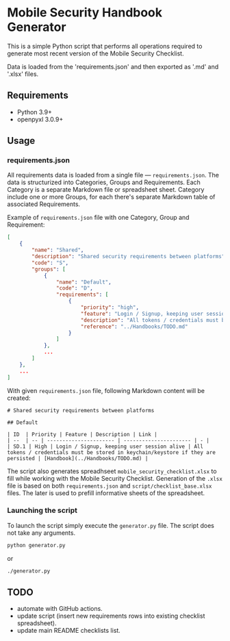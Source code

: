 # Mobile Security Handbook Generator

This is a simple Python script that performs all operations required 
to generate most recent version of the Mobile Security Checklist.

Data is loaded from the 'requirements.json' and then exported as '.md' and '.xlsx' files.

## Requirements
-  Python 3.9+
-  openpyxl 3.0.9+

## Usage

### requirements.json
All requirements data is loaded from a single file — `requirements.json`. The data is structurized into Categories, Groups and Requirements. Each Category is a separate Markdown file or spreadsheet sheet. Category include one or more Groups, for each there's separate Markdown table of associated Requirements.

Example of `requirements.json` file with one Category, Group and Requirement:
```json
[
    {
        "name": "Shared",
        "description": "Shared security requirements between platforms",
        "code": "S",
        "groups": [
            {
                "name": "Default",
                "code": "D",
                "requirements": [
                    {
                        "priority": "high",
                        "feature": "Login / Signup, keeping user session alive",
                        "description": "All tokens / credentials must be stored in keychain/keystore if they are persisted",
                        "reference": "../Handbooks/TODO.md"
                    }
                ]
            },
            ...
        ]
    },
    ...
]
```
With given `requirements.json` file, following Markdown content will be created:
```
# Shared security requirements between platforms

## Default

| ID  | Priority | Feature | Description | Link |
| --  | -- | ---------------------- | ---------------------- | - |
| SD.1 | High | Login / Signup, keeping user session alive | All tokens / credentials must be stored in keychain/keystore if they are persisted | [Handbook](../Handbooks/TODO.md) |
```

The script also generates spreadhseet `mobile_security_checklist.xlsx` to fill while working with the Mobile Security Checklist.
Generation of the `.xlsx` file is based on both `requirements.json` and `script/checklist_base.xlsx` files. The later is used to prefill informative sheets of the spreadsheet.

### Launching the script
To launch the script simply execute the `generator.py` file. The script does not take any arguments.
```bash
python generator.py
```
or
```bash
./generator.py
```

## TODO
- automate with GitHub actions.
- update script (insert new requirements rows into existing checklist spreadsheet).
- update main README checklists list.
